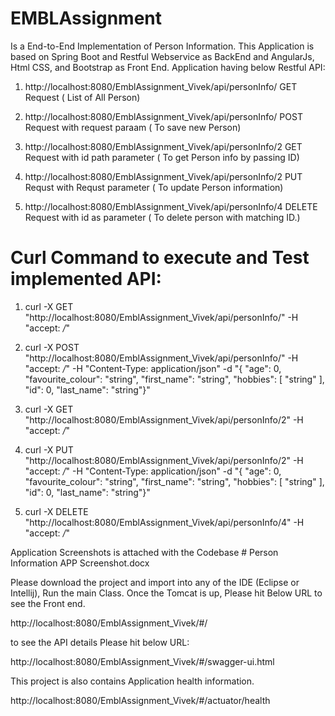 # EMBLAssignment
Is a End-to-End Implementation of Person Information.
This Application is based on Spring Boot and Restful Webservice as BackEnd and AngularJs, Html CSS, and Bootstrap as Front End.
Application having below Restful API:
1. http://localhost:8080/EmblAssignment_Vivek/api/personInfo/   GET Request                                ( List of All Person)

2. http://localhost:8080/EmblAssignment_Vivek/api/personInfo/   POST Request with request paraam     ( To save new Person)

3. http://localhost:8080/EmblAssignment_Vivek/api/personInfo/2  GET Request with id path parameter   (  To get Person info by passing ID)

4. http://localhost:8080/EmblAssignment_Vivek/api/personInfo/2  PUT Requst with Requst parameter     (  To update Person information)

5. http://localhost:8080/EmblAssignment_Vivek/api/personInfo/4  DELETE Request with id as parameter ( To delete person with matching ID.)

# Curl Command to execute and Test implemented API:
1. curl -X GET "http://localhost:8080/EmblAssignment_Vivek/api/personInfo/" -H "accept: */*"

2. curl -X POST "http://localhost:8080/EmblAssignment_Vivek/api/personInfo/" -H "accept: */*" -H "Content-Type: application/json" -d "{ \"age\": 0, \"favourite_colour\": \"string\", \"first_name\": \"string\", \"hobbies\": [ \"string\" ], \"id\": 0, \"last_name\": \"string\"}"

3. curl -X GET "http://localhost:8080/EmblAssignment_Vivek/api/personInfo/2" -H "accept: */*"

4. curl -X PUT "http://localhost:8080/EmblAssignment_Vivek/api/personInfo/2" -H "accept: */*" -H "Content-Type: application/json" -d "{ \"age\": 0, \"favourite_colour\": \"string\", \"first_name\": \"string\", \"hobbies\": [ \"string\" ], \"id\": 0, \"last_name\": \"string\"}"
5. curl -X DELETE "http://localhost:8080/EmblAssignment_Vivek/api/personInfo/4" -H "accept: */*"


Application Screenshots is attached with the Codebase # Person Information APP Screenshot.docx

Please download the project and import into any of the IDE (Eclipse or Intellij), Run the main Class.
Once the Tomcat is up, Please hit Below URL to see the Front end.

http://localhost:8080/EmblAssignment_Vivek/#/

to see the API details Please hit below URL:

http://localhost:8080/EmblAssignment_Vivek/#/swagger-ui.html

This project is also contains Application health information. 

http://localhost:8080/EmblAssignment_Vivek/#/actuator/health

